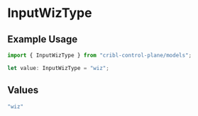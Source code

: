 # InputWizType

## Example Usage

```typescript
import { InputWizType } from "cribl-control-plane/models";

let value: InputWizType = "wiz";
```

## Values

```typescript
"wiz"
```